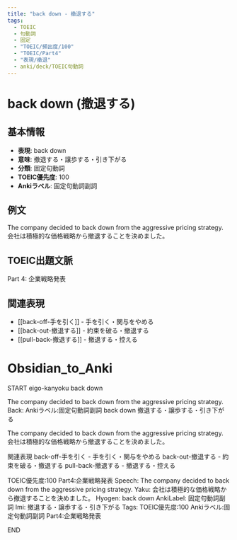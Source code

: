 ```yaml
---
title: "back down - 撤退する"
tags:
  - TOEIC
  - 句動詞
  - 固定
  - "TOEIC/頻出度/100"
  - "TOEIC/Part4"
  - "表現/撤退"
  - anki/deck/TOEIC句動詞
---
```


# back down (撤退する)

## 基本情報
- **表現**: back down
- **意味**: 撤退する・譲歩する・引き下がる
- **分類**: 固定句動詞
- **TOEIC優先度**: 100
- **Ankiラベル**: 固定句動詞副詞

## 例文
The company decided to back down from the aggressive pricing strategy.
会社は積極的な価格戦略から撤退することを決めました。

## TOEIC出題文脈
Part 4: 企業戦略発表

## 関連表現
- [[back-off-手を引く]] - 手を引く・関与をやめる
- [[back-out-撤退する]] - 約束を破る・撤退する
- [[pull-back-撤退する]] - 撤退する・控える

# Obsidian_to_Anki
START
eigo-kanyoku
back down

The company decided to back down from the aggressive pricing strategy.
Back: 
Ankiラベル:固定句動詞副詞
back down
撤退する・譲歩する・引き下がる

The company decided to back down from the aggressive pricing strategy.
会社は積極的な価格戦略から撤退することを決めました。

関連表現
back-off-手を引く - 手を引く・関与をやめる
back-out-撤退する - 約束を破る・撤退する
pull-back-撤退する - 撤退する・控える

TOEIC優先度:100
Part4:企業戦略発表
Speech: The company decided to back down from the aggressive pricing strategy.
Yaku: 会社は積極的な価格戦略から撤退することを決めました。
Hyogen: back down
AnkiLabel: 固定句動詞副詞
Imi: 撤退する・譲歩する・引き下がる
Tags: TOEIC優先度:100 Ankiラベル:固定句動詞副詞 Part4:企業戦略発表
<!--ID: 1751043183028-->
END
